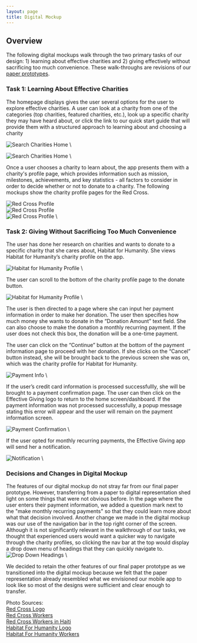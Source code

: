 ```yaml
---
layout: page
title: Digital Mockup
---
```

## Overview
The following digital mockups walk through the two primary tasks of our design: 1) learning
about effective charities and 2) giving effectively without sacrificing too much convenience.
These walk-throughs are revisions of our [paper prototypes](paperprototype.html).

### Task 1: Learning About Effective Charities

The homepage displays gives the user several options for the user to explore effective charities.
A user can look at a charity from one of the categories (top charities, featured
charities, etc.), look up a specific charity they may have heard about, or click the link to
our quick start guide that will provide them with a structured approach to learning about
and choosing a charity

![Search Charities Home](/img/search-char-top.png) \

![Search Charities Home](/img/search-char-bottom.png) \

Once a user chooses a charity to learn about, the app presents them with a charity's profile page,
which provides information such as mission, milestones, achievements, and key statistics - all
factors to consider in order to decide whether or not to donate to a charity. The following
mockups show the charity profile pages for the Red Cross.

![Red Cross Profile](/img/red-cross-top-prof.png) \
![Red Cross Profile](/img/red-cross-middle-prof.png) \
![Red Cross Profile](/img/red-cross-bott-profile.png) \


### Task 2: Giving Without Sacrificing Too Much Convenience


The user has done her research on charities and wants to donate to a specific charity that she cares about, Habitat for Humanity.
She views Habitat for Humanity’s charity profile on the app.

![Habitat for Humanity Profile](/img/hbt-hum-top-profile.png) \

The user can scroll to the bottom of the charity profile page to the donate button.

![Habitat for Humanity Profile](/img/hbt-hum-bott-profile.png) \

The user is then directed to a page where she can input her payment information in order to make her donation. The user then specifies how much money she wants to donate in the “Donation Amount” text field. She can also choose to make the donation a monthly recurring payment. If the user does not check this box, the donation will be a one-time payment.

The user can click on the “Continue” button at the bottom of the payment information page to proceed with her donation. If she clicks on the “Cancel” button instead, she will be brought back to the previous screen she was on, which was the charity profile for Habitat for Humanity.

![Payment Info](/img/payment-info.png) \

If the user’s credit card information is processed successfullly, she will be brought to a payment confirmation page. The user can then click on the Effective Giving logo to return to the home screen/dashboard. If the payment information was not processed successfully, a popup message stating this error will appear and the user will remain on the payment information screen.

![Payment Confirmation](/img/payment-confirmation.png) \

If the user opted for monthly recurring payments, the Effective Giving app will send her a notification.

![Notification](/img/iphone-notification.png) \

### Decisions and Changes in Digital Mockup
The features of our digital mockup do not stray far from our final paper prototype. However, transferring from a paper to digital representation shed light on some things that were not obvious before. In the page where the user enters their payment information, we added a question mark next to the "make monthly recurring payments" so that they could learn more about what that decision involved. Another change we made in the digital mockup was our use of the navigation bar in the top right corner of the screen. Although it is not significantly relevant in the walkthrough of our tasks, we thought that experienced users would want a quicker way to navigate through the charity profiles, so clicking the nav bar at the top would display a drop down menu of headings that they can quickly navigate to.
![Drop Down Headings](/img/Habitatnavbar.png) \

We decided to retain the other features of our final paper prototype as we transitioned into the digital mockup because we felt that the paper representation already resembled what we envisioned our mobile app to look like so most of the designs were sufficient and clear enough to transfer.

Photo Sources:  
[Red Cross Logo](http://logo-sign.com/tag/red-cross-logo/)  
[Red Cross Workers](https://midsouthredcross.wordpress.com/2013/02/13/mid-south-red-cross-participates-in-sea-of-blue-to-honor-fallen-police-officer-martoiya-lang/)  
[Red Cross Workers in Haiti](https://www.telesurtv.net/english/news/US-Red-Cross-Spent-25-Of-Haiti-Donations-on-Itself-Report-20160618-0018.html)  
[Habitat For Humanity Logo](https://en.wikipedia.org/wiki/Habitat_for_Humanity)  
[Habitat For Humanity Workers](https://www.lifewithgracebook.com/habitat-for-humanity-house-building.html)  
